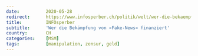 ```yaml
---
date:          2020-05-28
redirect:      https://www.infosperber.ch/politik/welt/wer-die-bekaempfung-von-fake-news-finanziert/
title:         INFOsperber
subtitle:      'Wer die Bekämpfung von «Fake-News» finanziert'
country:       CH
categories:    [MSM]
tags:          [manipulation, zensur, geld]
---
```


